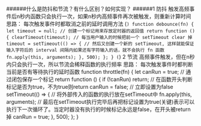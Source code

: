 ######什么是防抖和节流？有什么区别？如何实现？
######1 防抖
  触发高频事件后n秒内函数只会执行一次，如果n秒内高频事件再次被触发，则重新计算时间
  思路：
    每次触发事件时都取消之前的延时调用方法
    (```)
    function debounce(fn) {
      let timeout = null; // 创建一个标记用来存放定时器的返回值
      return function () {
        clearTimeout(timeout); // 每当用户输入的时候把前一个 setTimeout clear 掉
        timeout = setTimeout(() => { // 然后又创建一个新的 setTimeout, 这样就能保证输入字符后的 interval 间隔内如果还有字符输入的话，就不会执行 fn 函数
          fn.apply(this, arguments);
        }, 500);
      };
    }
    (```)
2 节流
高频事件触发，但在n秒内只会执行一次，所以节流会稀释函数的执行频率
思路：
  每次触发事件时都判断当前是否有等待执行的延时函数
    function throttle(fn) {
      let canRun = true; // 通过闭包保存一个标记
      return function () {
        if (!canRun) return; // 在函数开头判断标记是否为true，不为true则return
        canRun = false; // 立即设置为false
        setTimeout(() => { // 将外部传入的函数的执行放在setTimeout中
          fn.apply(this, arguments);
          // 最后在setTimeout执行完毕后再把标记设置为true(关键)表示可以执行下一次循环了。当定时器没有执行的时候标记永远是false，在开头被return掉
          canRun = true;
        }, 500);
      };
    }
